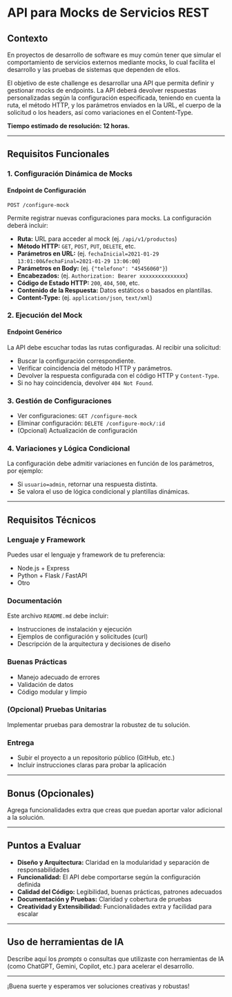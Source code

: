 # API para Mocks de Servicios REST

## Contexto

En proyectos de desarrollo de software es muy común tener que simular el comportamiento de servicios externos mediante mocks, lo cual facilita el desarrollo y las pruebas de sistemas que dependen de ellos.

El objetivo de este challenge es desarrollar una API que permita definir y gestionar mocks de endpoints. La API deberá devolver respuestas personalizadas según la configuración especificada, teniendo en cuenta la ruta, el método HTTP, y los parámetros enviados en la URL, el cuerpo de la solicitud o los headers, así como variaciones en el Content-Type.

**Tiempo estimado de resolución: 12 horas.**

---

## Requisitos Funcionales

### 1. Configuración Dinámica de Mocks

#### Endpoint de Configuración

`POST /configure-mock`

Permite registrar nuevas configuraciones para mocks. La configuración deberá incluir:

- **Ruta:** URL para acceder al mock (ej. `/api/v1/productos`)
- **Método HTTP:** `GET`, `POST`, `PUT`, `DELETE`, etc.
- **Parámetros en URL:** (ej. `fechaInicial=2021-01-29 13:01:00&fechaFinal=2021-01-29 13:06:00`)
- **Parámetros en Body:** (ej. `{"telefono": "45456060"}`)
- **Encabezados:** (ej. `Authorization: Bearer xxxxxxxxxxxxxxx`)
- **Código de Estado HTTP:** `200`, `404`, `500`, etc.
- **Contenido de la Respuesta:** Datos estáticos o basados en plantillas.
- **Content-Type:** (ej. `application/json`, `text/xml`)

### 2. Ejecución del Mock

#### Endpoint Genérico

La API debe escuchar todas las rutas configuradas. Al recibir una solicitud:

- Buscar la configuración correspondiente.
- Verificar coincidencia del método HTTP y parámetros.
- Devolver la respuesta configurada con el código HTTP y `Content-Type`.
- Si no hay coincidencia, devolver `404 Not Found`.

### 3. Gestión de Configuraciones

- Ver configuraciones: `GET /configure-mock`
- Eliminar configuración: `DELETE /configure-mock/:id`
- (Opcional) Actualización de configuración

### 4. Variaciones y Lógica Condicional

La configuración debe admitir variaciones en función de los parámetros, por ejemplo:

- Si `usuario=admin`, retornar una respuesta distinta.
- Se valora el uso de lógica condicional y plantillas dinámicas.

---

## Requisitos Técnicos

### Lenguaje y Framework

Puedes usar el lenguaje y framework de tu preferencia:
- Node.js + Express
- Python + Flask / FastAPI
- Otro

### Documentación

Este archivo `README.md` debe incluir:

- Instrucciones de instalación y ejecución
- Ejemplos de configuración y solicitudes (curl)
- Descripción de la arquitectura y decisiones de diseño

### Buenas Prácticas

- Manejo adecuado de errores
- Validación de datos
- Código modular y limpio

### (Opcional) Pruebas Unitarias

Implementar pruebas para demostrar la robustez de tu solución.

### Entrega

- Subir el proyecto a un repositorio público (GitHub, etc.)
- Incluir instrucciones claras para probar la aplicación

---

## Bonus (Opcionales)

Agrega funcionalidades extra que creas que puedan aportar valor adicional a la solución.

---

## Puntos a Evaluar

- **Diseño y Arquitectura:** Claridad en la modularidad y separación de responsabilidades
- **Funcionalidad:** El API debe comportarse según la configuración definida
- **Calidad del Código:** Legibilidad, buenas prácticas, patrones adecuados
- **Documentación y Pruebas:** Claridad y cobertura de pruebas
- **Creatividad y Extensibilidad:** Funcionalidades extra y facilidad para escalar

---

## Uso de herramientas de IA

Describe aquí los *prompts* o consultas que utilizaste con herramientas de IA (como ChatGPT, Gemini, Copilot, etc.) para acelerar el desarrollo.

---

¡Buena suerte y esperamos ver soluciones creativas y robustas!